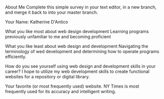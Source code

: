 About Me
Complete this simple survey in your text editor, in a new branch, and merge it back to into your master branch.

Your Name: Katherine D'Antico


What you like most about web design development
Learning programs previously unfamiliar to me and becoming proficient 

What you like least about web design and development
Navigating the terminology of wed development and determining how to operate 
programs efficiently. 

How do you see yourself using web design and development skills in your career?
I hope to utilize my web development skills to create functional websites for 
a repository or digital library. 

Your favorite (or most frequently used) website.
NY Times is most frequently used for its accuracy and intelligent writing. 
